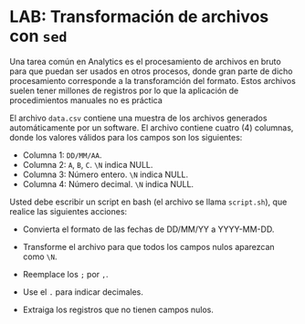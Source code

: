 LAB: Transformación de archivos con `sed`
================================================


Una tarea común en Analytics es el procesamiento de archivos en bruto para que puedan 
ser usados en otros procesos, donde gran parte de dicho procesamiento corresponde a la 
transforamción del formato. Estos archivos suelen tener millones de registros por lo que 
la aplicación de procedimientos manuales no es práctica

El archivo `data.csv` contiene una muestra de los archivos generados automáticamente 
por un software. El archivo contiene cuatro (4) columnas, donde los valores válidos
para los campos son los siguientes:

* Columna 1: `DD/MM/AA`.
* Columna 2: `A`, `B`, `C`. `\N` indica NULL.
* Columna 3: Número entero. `\N` indica NULL.
* Columna 4: Número decimal. `\N` indica NULL.


Usted debe escribir un script en bash (el archivo se llama `script.sh`), que realice 
las siguientes acciones:


* Convierta el formato de las fechas de DD/MM/YY a YYYY-MM-DD.

* Transforme el archivo para que todos los campos nulos aparezcan como `\N`.

* Reemplace los `;` por `,`.

* Use el `.` para indicar decimales.

* Extraiga los registros que no tienen campos nulos.



